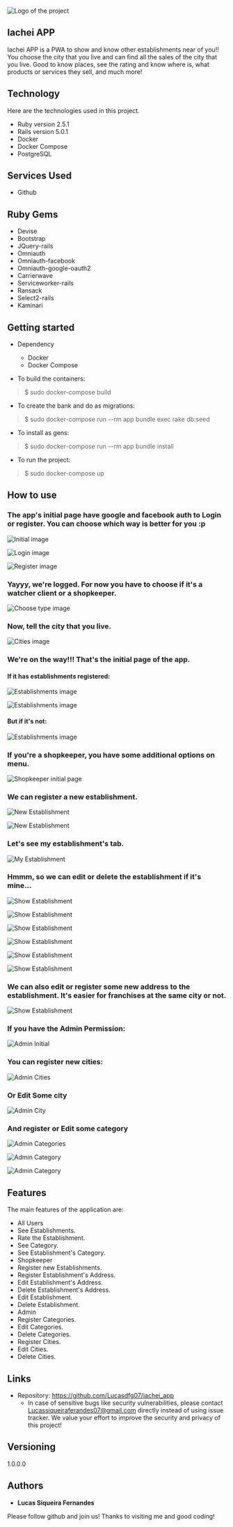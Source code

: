 
![Logo of the project](https://github.com/Lucasdfg07/iachei_app/blob/master/app/assets/images/iachei.png)


## Iachei APP
Iachei APP is a PWA to show and know other establishments near of you!! You choose the city that you live and can find all the sales of the city that you live.
Good to know places, see the rating and know where is, what products or services they sell, and much more!


## Technology 

Here are the technologies used in this project.

* Ruby version  2.5.1
* Rails version 5.0.1
* Docker 
* Docker Compose
* PostgreSQL

## Services Used

* Github

## Ruby Gems

* Devise
* Bootstrap
* JQuery-rails
* Omniauth
* Omniauth-facebook
* Omniauth-google-oauth2
* Carrierwave
* Serviceworker-rails
* Ransack
* Select2-rails
* Kaminari


## Getting started

* Dependency
  - Docker
  - Docker Compose

* To build the containers:
>    $ sudo docker-compose build

* To create the bank and do as migrations:
>    $ sudo docker-compose run --rm app bundle exec rake db:seed

* To install as gens:
>    $ sudo docker-compose run --rm app bundle install

* To run the project:
>    $ sudo docker-compose up


## How to use

### The app's initial page have google and facebook auth to Login or register. You can choose which way is better for you :p

![Initial image](https://github.com/Lucasdfg07/iachei_app/blob/master/public/iachei_photos/initial_page.png)

![Login image](https://github.com/Lucasdfg07/iachei_app/blob/master/public/iachei_photos/login_page.png)

![Register image](https://github.com/Lucasdfg07/iachei_app/blob/master/public/iachei_photos/register_page.png)

### Yayyy, we're logged. For now you have to choose if it's a watcher client or a shopkeeper.

![Choose type image](https://github.com/Lucasdfg07/iachei_app/blob/master/public/iachei_photos/choose_type.png)

### Now, tell the city that you live.

![Cities image](https://github.com/Lucasdfg07/iachei_app/blob/master/public/iachei_photos/choose_city.png)

### We're on the way!!! That's the initial page of the app.

#### If it has establishments registered:

![Establishments image](https://github.com/Lucasdfg07/iachei_app/blob/master/public/iachei_photos/establishments2.png)

![Establishments image](https://github.com/Lucasdfg07/iachei_app/blob/master/public/iachei_photos/establishments3.png)

#### But if it's not:

![Establishments image](https://github.com/Lucasdfg07/iachei_app/blob/master/public/iachei_photos/establishments.png)

### If you're a shopkeeper, you have some additional options on menu.

![Shopkeeper initial page](https://github.com/Lucasdfg07/iachei_app/blob/master/public/iachei_photos/shopkeeper_initial_page.png)

### We can register a new establishment.

![New Establishment](https://github.com/Lucasdfg07/iachei_app/blob/master/public/iachei_photos/new_establishment.png)

![New Establishment](https://github.com/Lucasdfg07/iachei_app/blob/master/public/iachei_photos/new_establishment2.png)

### Let's see my establishment's tab.

![My Establishment](https://github.com/Lucasdfg07/iachei_app/blob/master/public/iachei_photos/my_establishments.png)

### Hmmm, so we can edit or delete the establishment if it's mine...

![Show Establishment](https://github.com/Lucasdfg07/iachei_app/blob/master/public/iachei_photos/show_establishment.png)

![Show Establishment](https://github.com/Lucasdfg07/iachei_app/blob/master/public/iachei_photos/show_establishment_2.png)

![Show Establishment](https://github.com/Lucasdfg07/iachei_app/blob/master/public/iachei_photos/show_establishment3.png)

![Show Establishment](https://github.com/Lucasdfg07/iachei_app/blob/master/public/iachei_photos/show_establishment4.png)

![Show Establishment](https://github.com/Lucasdfg07/iachei_app/blob/master/public/iachei_photos/show_establishment5.png)

![Show Establishment](https://github.com/Lucasdfg07/iachei_app/blob/master/public/iachei_photos/show_establishment6.png)

### We can also edit or register some new address to the establishment. It's easier for franchises at the same city or not.

![Show Establishment](https://github.com/Lucasdfg07/iachei_app/blob/master/public/iachei_photos/show_establishment6.png)

### If you have the Admin Permission:

![Admin Initial](https://github.com/Lucasdfg07/iachei_app/blob/master/public/iachei_photos/admin_initial_page.png)

### You can register new cities:

![Admin Cities](https://github.com/Lucasdfg07/iachei_app/blob/master/public/iachei_photos/about_cities.png)


### Or Edit Some city

![Admin City](https://github.com/Lucasdfg07/iachei_app/blob/master/public/iachei_photos/about_city.png)


### And register or Edit some category

![Admin Categories](https://github.com/Lucasdfg07/iachei_app/blob/master/public/iachei_photos/admin_categories.png)


![Admin Category](https://github.com/Lucasdfg07/iachei_app/blob/master/public/iachei_photos/admin_category.png)


![Admin Category](https://github.com/Lucasdfg07/iachei_app/blob/master/public/iachei_photos/admin_category2.png)


## Features

The main features of the application are:
 - All Users
  - See Establishments.
  - Rate the Establishment.
  - See Category.
  - See Establishment's Category.
 - Shopkeeper
  - Register new Establishments.
  - Register Establishment's Address.
  - Edit Establishment's Address.
  - Delete Establishment's Address.
  - Edit Establishment.
  - Delete Establishment.
 - Admin
  - Register Categories.
  - Edit Categories.
  - Delete Categories.
  - Register Cities.
  - Edit Cities.
  - Delete Cities.


## Links
  - Repository: https://github.com/Lucasdfg07/iachei_app
    - In case of sensitive bugs like security vulnerabilities, please contact
      Lucassiqueiraferandes07@gmail.com directly instead of using issue tracker. We value your effort
      to improve the security and privacy of this project!

  ## Versioning

  1.0.0.0


  ## Authors

  * **Lucas Siqueira Fernandes** 

  Please follow github and join us!
  Thanks to visiting me and good coding!
